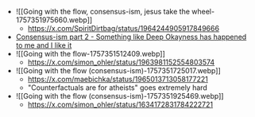 
- ![[Going with the flow, consensus-ism, jesus take the wheel-1757351975660.webp]]
	- https://x.com/SpiritDirtbag/status/1964244905917849666
- [Consensus-ism part 2 - Something like Deep Okayness has happened to me and I like it](https://alexislearning.substack.com/p/consensus-ism-part-2)
- ![[Going with the flow-1757351512409.webp]]
	- https://x.com/simon_ohler/status/1963981152554803574
- ![[Going with the flow (consensus-ism)-1757351725017.webp]]
	- https://x.com/maebichka/status/1965013713058177221
	- "Counterfactuals are for atheists" goes extremely hard
- ![[Going with the flow (consensus-ism)-1757351925469.webp]]
	- https://x.com/simon_ohler/status/1634172831784222721 